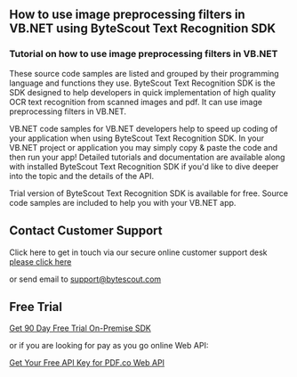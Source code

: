 ## How to use image preprocessing filters in VB.NET using ByteScout Text Recognition SDK

### Tutorial on how to use image preprocessing filters in VB.NET

These source code samples are listed and grouped by their programming language and functions they use. ByteScout Text Recognition SDK is the SDK designed to help developers in quick implementation of high quality OCR text recognition from scanned images and pdf. It can use image preprocessing filters in VB.NET.

VB.NET code samples for VB.NET developers help to speed up coding of your application when using ByteScout Text Recognition SDK. In your VB.NET project or application you may simply copy & paste the code and then run your app! Detailed tutorials and documentation are available along with installed ByteScout Text Recognition SDK if you'd like to dive deeper into the topic and the details of the API.

Trial version of ByteScout Text Recognition SDK is available for free. Source code samples are included to help you with your VB.NET app.

## Contact Customer Support

Click here to get in touch via our secure online customer support desk [please click here](https://bytescout.zendesk.com/hc/en-us/requests/new?subject=ByteScout%20Text%20Recognition%20SDK%20Question)

or send email to [support@bytescout.com](mailto:support@bytescout.com?subject=ByteScout%20Text%20Recognition%20SDK%20Question) 

## Free Trial

[Get 90 Day Free Trial On-Premise SDK](https://bytescout.com/download/web-installer?utm_source=github-readme)

or if you are looking for pay as you go online Web API:

[Get Your Free API Key for PDF.co Web API](https://pdf.co/documentation/api?utm_source=github-readme)
